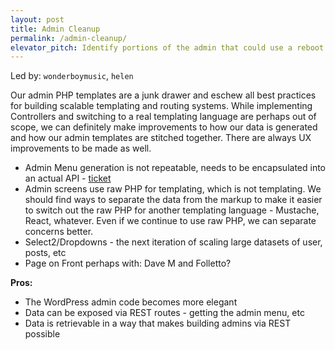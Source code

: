 ```yaml
---
layout: post
title: Admin Cleanup
permalink: /admin-cleanup/
elevator_pitch: Identify portions of the admin that could use a reboot
---
```


Led by: `wonderboymusic`, `helen`

Our admin PHP templates are a junk drawer and eschew all best practices for building scalable
templating and routing systems. While implementing Controllers and switching to a real templating
language are perhaps out of scope, we can definitely make improvements to how our data is generated
and how our admin templates are stitched together. There are always UX improvements to be made as well.

* Admin Menu generation is not repeatable, needs to be encapsulated into an actual API - [ticket](https://core.trac.wordpress.org/ticket/33418)
* Admin screens use raw PHP for templating, which is not templating. We should find ways to separate
the data from the markup to make it easier to switch out the raw PHP for another templating
language - Mustache, React, whatever. Even if we continue to use raw PHP, we can separate concerns
better.
* Select2/Dropdowns - the next iteration of scaling large datasets of user, posts, etc
* Page on Front perhaps with: Dave M and Folletto?

**Pros:**

* The WordPress admin code becomes more elegant
* Data can be exposed via REST routes - getting the admin menu, etc
* Data is retrievable in a way that makes building admins via REST possible